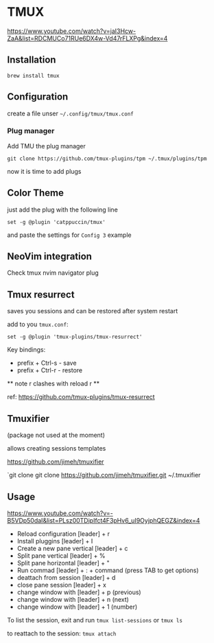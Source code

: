 # TMUX

https://www.youtube.com/watch?v=jaI3Hcw-ZaA&list=RDCMUCo71RUe6DX4w-Vd47rFLXPg&index=4

## Installation

`brew install tmux`

## Configuration

create a file unser `~/.config/tmux/tmux.conf`

### Plug manager

Add TMU the plug manager

`git clone https://github.com/tmux-plugins/tpm ~/.tmux/plugins/tpm`

now it is time to add plugs

## Color Theme

just add the plug with the following line

`set -g @plugin 'catppuccin/tmux'`

and paste the settings for `Config 3` example

## NeoVim integration

Check tmux nvim navigator plug

## Tmux resurrect

saves you sessions and can be restored after system restart

add to you `tmux.conf`:

`set -g @plugin 'tmux-plugins/tmux-resurrect'`

Key bindings:

- prefix + Ctrl-s - save
- prefix + Ctrl-r - restore

** note r clashes with reload r **

ref: https://github.com/tmux-plugins/tmux-resurrect
## Tmuxifier 

(package not used at the moment)

allows creating sessions templates

https://github.com/jimeh/tmuxifier

`git clone git clone https://github.com/jimeh/tmuxifier.git ~/.tmuxifier



## Usage

https://www.youtube.com/watch?v=-B5VDp50daI&list=PLsz00TDipIfct4F3pHv6_uI9OyjphQEGZ&index=4

- Reload configuration [leader] + r
- Install pluggins [leader] + I
- Create a new pane vertical [leader] + c
- Split pane vertical [leader] + %
- Split pane horizontal [leader] + "
- Run commad [leader] + : + command (press TAB to get options)
- deattach from session [leader] + d
- close pane session [leader] + x
- change window with [leader] + p (previous)
- change window with [leader] + n (next)
- change window with [leader] + 1 (number)

To list the session, exit and run
`tmux list-sessions`
or
`tmux ls`

to reattach to the session:
`tmux attach`
